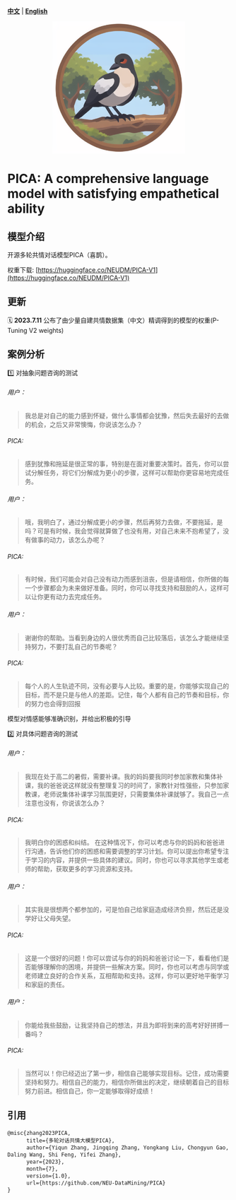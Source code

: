 [**中文**](./README.md) | [**English**](./README_EN.md)

<p align="center" width="100%">
<a href="https://github.com/NEU-DataMining/Emo-LLM" target="_blank"><img src="logo.png" alt="EMO_LLM" style="width: 35%; min-width: 300px; display: block; margin: auto;"></a>
</p>

# PICA: A comprehensive language model with satisfying empathetical ability
## 模型介绍
开源多轮共情对话模型PICA（喜鹊）。

权重下载: [https://huggingface.co/NEUDM/PICA-V1](https://huggingface.co/NEUDM/PICA-V1)
## 更新 

&#x1F5D3; **2023.7.11** 公布了由少量自建共情数据集（中文）精调得到的模型的权重(P-Tuning V2 weights)

## 案例分析

1️⃣ 对抽象问题咨询的测试

###### 用户：
> 我总是对自己的能力感到怀疑，做什么事情都会犹豫，然后失去最好的去做的机会，之后又非常懊悔，你说该怎么办？
###### PICA:
> 感到犹豫和拖延是很正常的事，特别是在面对重要决策时。首先，你可以尝试分解任务，将它们分解成为更小的步骤，这样可以帮助你更容易地完成任务。
###### 用户：
> 哦，我明白了，通过分解成更小的步骤，然后再努力去做，不要拖延，是吗？可是有时候，我会觉得就算做了也没有用，对自己未来不抱希望了，没有做事的动力，该怎么办呢？
###### PICA:
>有时候，我们可能会对自己没有动力而感到沮丧，但是请相信，你所做的每一个步骤都会为未来做好准备。同时，你可以寻找支持和鼓励的人，这样可以让你更有动力去完成任务。
###### 用户：
>谢谢你的帮助。当看到身边的人很优秀而自己比较落后，该怎么才能继续坚持努力，不要打乱自己的节奏呢？
###### PICA:
>每个人的人生轨迹不同，没有必要与人比较。重要的是，你能够实现自己的目标，而不是只是与他人的差距。记住，每个人都有自己的节奏和目标，你的努力也会得到回报

模型对情感能够准确识别，并给出积极的引导

2️⃣ 对具体问题咨询的测试

###### 用户：
>我现在处于高二的暑假，需要补课。我的妈妈要我同时参加家教和集体补课，我的爸爸说这样就没有整理复习的时间了，家教针对性强些，只参加家教课，老师说集体补课学习氛围更好，只需要集体补课就够了。我自己一点注意也没有，你说该怎么办？
###### PICA:
>我明白你的困惑和纠结。 在这种情况下，你可以考虑与你的妈妈和爸爸进行沟通，告诉他们你的困惑和需要调整的学习计划。你可以提出你希望专注于学习的内容，并提供一些具体的建议。同时，你也可以寻求其他学生或老师的帮助，获取更多的学习资源和支持。
###### 用户：
>其实我是很想两个都参加的，可是怕自己给家庭造成经济负担，然后还是没学好让父母失望。
###### PICA:
>这是一个很好的问题！你可以尝试与你的妈妈和爸爸讨论一下，看看他们是否能够理解你的困境，并提供一些解决方案。同时，你也可以考虑与同学或老师建立良好的合作关系，互相帮助和支持。这样，你可以更好地平衡学习和家庭的责任。
###### 用户：
>你能给我些鼓励，让我坚持自己的想法，并且为即将到来的高考好好拼搏一番吗？
###### PICA:
>当然可以！你已经迈出了第一步，相信自己能够实现目标。记住，成功需要坚持和努力。相信自己的能力，相信你所做出的决定，继续朝着自己的目标努力前进。相信自己，你一定能够取得好成绩！

## 引用
```
@misc{zhang2023PICA,
      title={多轮对话共情大模型PICA},
      author={Yiqun Zhang, Jingqing Zhang, Yongkang Liu, Chongyun Gao, Daling Wang, Shi Feng, Yifei Zhang},
      year={2023},
      month={7},
      version={1.0},
      url={https://github.com/NEU-DataMining/PICA}
}
```

